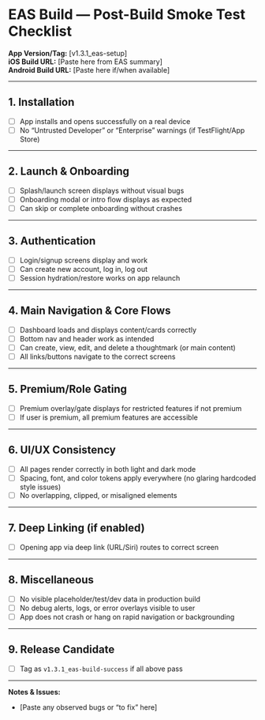 # EAS Build — Post-Build Smoke Test Checklist

**App Version/Tag:** [v1.3.1_eas-setup]  
**iOS Build URL:** [Paste here from EAS summary]  
**Android Build URL:** [Paste here if/when available]

---

## 1. Installation

- [ ] App installs and opens successfully on a real device
- [ ] No “Untrusted Developer” or “Enterprise” warnings (if TestFlight/App Store)

---

## 2. Launch & Onboarding

- [ ] Splash/launch screen displays without visual bugs
- [ ] Onboarding modal or intro flow displays as expected
- [ ] Can skip or complete onboarding without crashes

---

## 3. Authentication

- [ ] Login/signup screens display and work
- [ ] Can create new account, log in, log out
- [ ] Session hydration/restore works on app relaunch

---

## 4. Main Navigation & Core Flows

- [ ] Dashboard loads and displays content/cards correctly
- [ ] Bottom nav and header work as intended
- [ ] Can create, view, edit, and delete a thoughtmark (or main content)
- [ ] All links/buttons navigate to the correct screens

---

## 5. Premium/Role Gating

- [ ] Premium overlay/gate displays for restricted features if not premium
- [ ] If user is premium, all premium features are accessible

---

## 6. UI/UX Consistency

- [ ] All pages render correctly in both light and dark mode
- [ ] Spacing, font, and color tokens apply everywhere (no glaring hardcoded style issues)
- [ ] No overlapping, clipped, or misaligned elements

---

## 7. Deep Linking (if enabled)

- [ ] Opening app via deep link (URL/Siri) routes to correct screen

---

## 8. Miscellaneous

- [ ] No visible placeholder/test/dev data in production build
- [ ] No debug alerts, logs, or error overlays visible to user
- [ ] App does not crash or hang on rapid navigation or backgrounding

---

## 9. Release Candidate

- [ ] Tag as `v1.3.1_eas-build-success` if all above pass

---

**Notes & Issues:**
- [Paste any observed bugs or “to fix” here]


